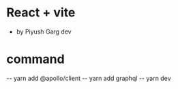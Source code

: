 # React + vite 
- by Piyush Garg dev 

# command
-- yarn add @apollo/client
-- yarn add graphql
-- yarn dev

